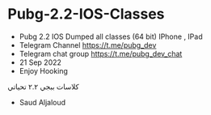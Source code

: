 
# Pubg-2.2-IOS-Classes
* Pubg 2.2 IOS Dumped all classes  (64 bit) IPhone , IPad
* Telegram Channel    https://t.me/pubg_dev
* Telegram chat group https://t.me/pubg_dev_chat
* 21 Sep 2022
* Enjoy Hooking

كلاسات ببجي  ٢.٢ 
تحياتي  
* Saud Aljaloud
